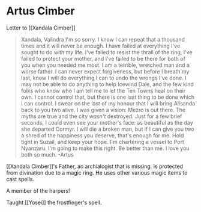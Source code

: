 # Artus Cimber

Letter to [[Xandala Cimber]]
> Xandala, Valindra
I'm so sorry. I know I can repeat that a thousand times and it will never be enough. I have failed at everything I've sought to do with my life. I've failed to resist the thrall of the ring, I've failed to protect your mother, and I've failed to be there for both of you when you needed me most. I am a terrible, wretched man and a worse father.
I can never expect forgiveness, but before I breath my last, know I will do everything I can to undo the wrongs I've done. I may not be able to do anything to help Icewind Dale, and the few kind folks who know who I am tell me to let the Ten Towns heal on their own. I cannot control that, but there is one last thing to be done which I can control. I swear on the last of my honour that I will bring Alisanda back to you two alive. I was given a vision: Mezro is out there. The myths are true and the city _wasn't_ destroyed. Just for a few brief seconds, I could even see your mother's face: as beautiful as the day she departed Cormyr.
I will die a broken man, but if I can give you two a shred of the happiness you deserve, that's enough for me. Hold tight in Suzail, and keep your hope. I'm chartering a vessel to Port Nyanzaru. I'm going to make this right.
Be better than me. I love you both so much.
-Artus

[[Xandala Cimber]]'s Father, an archialogist that is missing. Is protected from divination due to a magic ring. He uses other various magic items to cast spells.

A member of the harpers!

Taught [[Yosei]] the frostfinger's spell.